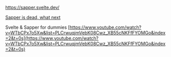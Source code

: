 https://sapper.svelte.dev/



[Sapper is dead, what next](https://www.codingwithjesse.com/blog/sapper-is-dead-whats-next-in-svelte/)

  
Svelte & Sapper for dummies [https://www.youtube.com/watch?v=WTbCPx7o5Xw&list=PLCrwuqjmVebK08Cwz_XB55cNKFfFYOMGo&index=2&t=0s](https://www.youtube.com/watch?v=WTbCPx7o5Xw&list=PLCrwuqjmVebK08Cwz_XB55cNKFfFYOMGo&index=2&t=0s)  

